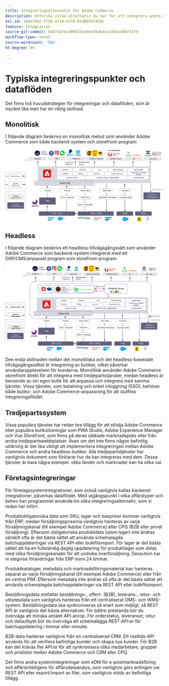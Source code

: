 ```yaml
---
title: Integreringsalternativ för Adobe Commerce
description: Utforska vilka alternativ du har för att integrera andra system med implementeringen av Adobe Commerce.
exl-id: 10de70d2-ff3b-4f10-b370-01d805b745dc
feature: Integration
source-git-commit: 94d7a57dcd006251e8eefbdb4ec3a5e140bf43f9
workflow-type: tm+mt
source-wordcount: '581'
ht-degree: 0%

---
```


# Typiska integreringspunkter och dataflöden

Det finns två huvudstrategier för integreringar och dataflöden, som är mycket lika men har en viktig skillnad.

## Monolitisk

I följande diagram beskrivs en monolitisk metod som använder Adobe Commerce som både backend-system och storefront-program:

![Adobe Commerce monolitdiagram](../../assets/playbooks/integration-monolith.svg)

## Headless

I följande diagram beskrivs ett headless-tillvägagångssätt som använder Adobe Commerce som backend-system integrerat med ett DXP/CMS/anpassat program som storefront-program:

![Adobe Commerce headless-diagram](../../assets/playbooks/integration-headless.svg)

Den enda skillnaden mellan det monolitiska och det headless-baserade tillvägagångssättet är integrering av butiker, vilket påverkar användarupplevelsen för kunderna. Monolitisk använder Adobe Commerce storefront direkt för att integrera med tredjepartstjänster, medan headless är beroende av sin egen butik för att anpassa och integrera med samma tjänster. Vissa tjänster, som betalning och enkel inloggning (SSO), behöver både butiks- och Adobe Commerce-anpassning för att slutföra integreringsflödet.

## Tredjepartssystem

Vissa populära tjänster har redan bra tillägg för att stödja Adobe Commerce eller populära butikslösningar som PWA Studio, Adobe Experience Manager och Vue Storefront, som finns på deras utökade marknadsplats eller från andra tredjepartswebbplatser. Även om det inte finns någon befintlig utökning är det lika viktigt att implementera integreringen mellan Adobe Commerce och andra headless-butiker. Alla tredjepartstjänster har vanligtvis dokument som förklarar hur de kan integreras med dem. Dessa tjänster är bara några exempel. olika länder och marknader kan ha olika val.

## Företagsintegreringar

För företagssystemintegrationer, som också vanligtvis kallas backend-integrationer, påverkas dataflödet. Med utgångspunkt i olika affärstyper och behov kan programmet använda tre olika integreringsalternativ, som vi redan har infört.

Produktobligatoriska data som SKU, lager och baspriser kommer vanligtvis från ERP, medan försäljningspriserna vanligtvis hanteras av varje försäljningskanal (till exempel Adobe Commerce) eller CPQ (B2B eller privat försäljning). Eftersom obligatoriska produktdata (utom lager) inte ändras särskilt ofta är det bästa sättet att använda schemalagda batchuppdateringar via REST API eller bulkfilsimport. För lager är det bästa sättet att ha en fullständig daglig uppdatering för produktlager som delas med olika försäljningskanaler för att undvika överförsäljning. Dessutom har ni stegvisa förändringar från ERP inom 24 timmar.

Produktkataloger, metadata och marknadsföringsmaterial kan hanteras separat av varje försäljningskanal (till exempel Adobe Commerce) eller från en central PIM. Eftersom metadata inte ändras så ofta är det bästa sättet att använda schemalagda batchuppdateringar via REST API eller bulkfilsimport.

Beställningsdata omfattar beställnings-, offert- (B2B), leverans-, retur- och utbytesdata som vanligtvis hanteras från ett centraliserat OMS- och WMS-system. Beställningsdata ska synkroniseras så snart som möjligt, så REST API är vanligtvis det bästa alternativet. För bättre prestanda bör du överväga att minska antalet API-anrop. För orderstatus, leveranser, retur och datautbyte bör du överväga att schemalägga REST-API:er för batchuppdatering i timmar eller minuter.

B2B-data hanteras vanligtvis från en centraliserad CRM. Ett realtids-API används för att verifiera befintliga kunder och skapa nya kunder. För B2B kan det krävas fler API:er för att synkronisera olika medarbetare, grupper och prislistor mellan Adobe Commerce och CRM eller CPQ.

Det finns andra systemintegreringar som eDM för e-postmarknadsföring och affärsintelligens för affärsdataanalys, som vanligtvis görs antingen via REST API eller export/import av filer, som vanligtvis stöds av befintliga tillägg.
